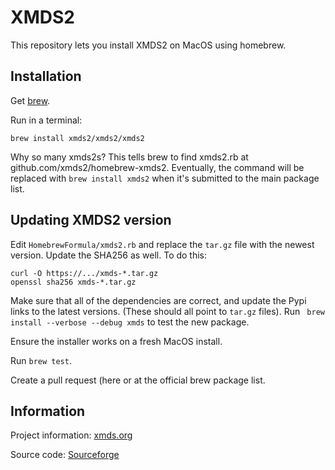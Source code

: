 # XMDS2

This repository lets you install XMDS2 on MacOS using homebrew.

## Installation

Get [brew](https://brew.sh/).

Run in a terminal:

`brew install xmds2/xmds2/xmds2`

Why so many xmds2s?
This tells brew to find xmds2.rb at github.com/xmds2/homebrew-xmds2.
Eventually, the command will be replaced with `brew install xmds2` when it's submitted to the main package list.

## Updating XMDS2 version

Edit `HomebrewFormula/xmds2.rb` and replace the `tar.gz` file with the newest version. Update the SHA256 as well. To do this:

```shell
curl -O https://.../xmds-*.tar.gz
openssl sha256 xmds-*.tar.gz
```

Make sure that all of the dependencies are correct, and update the Pypi links to the latest versions. (These should all point to `tar.gz` files). Run ` brew install --verbose --debug xmds` to test the new package.

Ensure the installer works on a fresh MacOS install.

Run `brew test`.

Create a pull request (here or at the official brew package list.

## Information

Project information: [xmds.org](xmds.org)

Source code: [Sourceforge](https://sourceforge.net/projects/xmds/)

